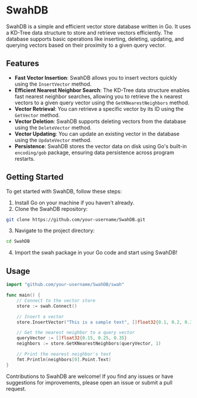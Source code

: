 # SwahDB

SwahDB is a simple and efficient vector store database written in Go. It uses a KD-Tree data structure to store and retrieve vectors efficiently. The database supports basic operations like inserting, deleting, updating, and querying vectors based on their proximity to a given query vector.

## Features

- **Fast Vector Insertion**: SwahDB allows you to insert vectors quickly using the `InsertVector` method.
- **Efficient Nearest Neighbor Search**: The KD-Tree data structure enables fast nearest neighbor searches, allowing you to retrieve the `k` nearest vectors to a given query vector using the `GetKNearestNeighbors` method.
- **Vector Retrieval**: You can retrieve a specific vector by its ID using the `GetVector` method.
- **Vector Deletion**: SwahDB supports deleting vectors from the database using the `DeleteVector` method.
- **Vector Updating**: You can update an existing vector in the database using the `UpdateVector` method.
- **Persistence**: SwahDB stores the vector data on disk using Go's built-in `encoding/gob` package, ensuring data persistence across program restarts.

## Getting Started

To get started with SwahDB, follow these steps:

1. Install Go on your machine if you haven't already.
2. Clone the SwahDB repository:

```bash
git clone https://github.com/your-username/SwahDB.git
```

3. Navigate to the project directory:
```bash
cd SwahDB
```

4. Import the swah package in your Go code and start using SwahDB!

## Usage

```go
import "github.com/your-username/SwahDB/swah"

func main() {
    // Connect to the vector store
    store := swah.Connect()

    // Insert a vector
    store.InsertVector("This is a sample text", []float32{0.1, 0.2, 0.3})

    // Get the nearest neighbor to a query vector
    queryVector := []float32{0.15, 0.25, 0.35}
    neighbors := store.GetKNearestNeighbors(queryVector, 1)

    // Print the nearest neighbor's text
    fmt.Println(neighbors[0].Point.Text)
}
```

Contributions to SwahDB are welcome! If you find any issues or have suggestions for improvements, please open an issue or submit a pull request.

